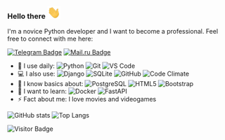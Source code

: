 ### Hello there <img src="https://raw.githubusercontent.com/rezajkee/rezajkee/main/wave.gif" width="30">

I'm a novice Python developer and I want to become a professional. Feel free to connect with me here:

[![Telegram Badge](https://img.shields.io/badge/-@rezajkee-26A5E4?style=flat-square&logo=Telegram&logoColor=white&link=https://t.me/rezajkee)](https://t.me/rezajkee)
[![Mail.ru Badge](https://img.shields.io/badge/-rezajkee@mail.ru-005ff9?style=flat-square&logo=Mail.Ru&logoColor=ff9e00&link=mailto:rezajkee@mail.ru)](mailto:rezajkee@mail.ru)

- 🚀 I use daily:
  ![Python](https://img.shields.io/badge/-Python-8fcfd1?style=flat-square&logo=Python)
  ![Git](https://img.shields.io/badge/-Git-black?style=flat-square&logo=git)
  ![VS Code](https://img.shields.io/badge/-VS%20Code-007ACC?style=flat-square&logo=visual-studio-code)
- 💻 I also use:
  ![Django](https://img.shields.io/badge/-Django-092E20?style=flat-square&logo=Django)
  ![SQLite](https://img.shields.io/badge/-SQLite-003B57?style=flat-square&logo=sqlite)
  ![GitHub](https://img.shields.io/badge/-GitHub-181717?style=flat-square&logo=github)
  ![Code Climate](https://img.shields.io/badge/-Code%20Climate-000000?style=flat-square&logo=codeclimate)
- 🤔 I know basics about:
  ![PostgreSQL](https://img.shields.io/badge/-PostgreSQL-336791?style=flat-square&logo=postgresql)
  ![HTML5](https://img.shields.io/badge/-HTML5-E34F26?style=flat-square&logo=html5&logoColor=white)
  ![Bootstrap](https://img.shields.io/badge/-Bootstrap-563D7C?style=flat-square&logo=bootstrap)
- 🌱 I want to learn:
  ![Docker](https://img.shields.io/badge/-Docker-2496ED?style=flat-square&logo=Docker)
  ![FastAPI](https://img.shields.io/badge/-FastAPI-005ff9?style=flat-square&logo=FastAPI)
- ⚡ Fact about me: I love movies and videogames

![GitHub stats](https://github-readme-stats.vercel.app/api?username=rezajkee&count_private=true)
![Top Langs](https://github-readme-stats.vercel.app/api/top-langs/?username=rezajkee&layout=compact)

![Visitor Badge](https://visitor-badge.laobi.icu/badge?page_id=rezajkee.rezajkee)
